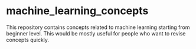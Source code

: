 # machine_learning_concepts
This repository contains concepts related to machine learning starting from beginner level. This would be mostly useful for people who want to revise concepts quickly.

